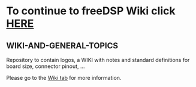 # To continue to freeDSP Wiki click [HERE](https://github.com/freeDSP/WIKI-AND-GENERAL-TOPICS/wiki)

## WIKI-AND-GENERAL-TOPICS
Repository to contain logos, a WIKI with notes and standard definitions for board size, connector pinout, ...  

Please go to the [Wiki tab](https://github.com/freeDSP/WIKI-AND-GENERAL-TOPICS/wiki) for more information.


